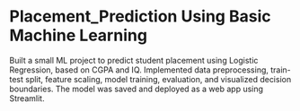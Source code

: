 # Placement_Prediction Using Basic Machine Learning
Built a small ML project to predict student placement using Logistic Regression, based on CGPA and IQ. Implemented data preprocessing, train-test split, feature scaling, model training, evaluation, and visualized decision boundaries. The model was saved and deployed as a web app using Streamlit.
